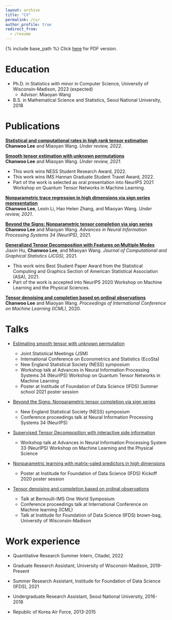 ```yaml
---
layout: archive
title: "CV"
permalink: /cv/
author_profile: true
redirect_from:
  - /resume
---
```

{% include base_path %}
Click [here](https://Chanwoost.github.io/files/CV_ChanwooLee.pdf) for PDF version.

Education
======
* Ph.D. in Statistics with minor in Computer Science, University of Wisconsin-Madison, 2023 (expected)
  * Advisor: Miaoyan Wang
* B.S. in Mathematical Science and Statistics, Seoul National University, 2018



Publications
======
<b>[Statistical and computational rates in high rank tensor estimation](https://chanwoost.github.io/publications/hrank)</b> <br>
<b>Chanwoo Lee</b> and Miaoyan Wang.
<i>Under review, 2022</i>. <br>


<b>[Smooth tensor estimation with unknown permutations](https://chanwoost.github.io/publications/Smooth)</b> <br>
<b>Chanwoo Lee</b> and Miaoyan Wang.
<i>Under review, 2021</i>. <br>
* This work wins NESS Student Research Award, 2022.
* This work wins IMS Hannan Graduate Student Travel Award, 2022.
* Part of the work is selected as oral presentation into NeurIPS 2021 Workshop on Quantum Tensor Networks in Machine Learning.


<b>[Nonparametric trace regression in high dimensions via sign series representation](https://chanwoost.github.io/publications/nonpara)</b> <br>
<b>Chanwoo Lee</b>, Lexin Li, Hao Helen Zhang, and Miaoyan Wang.
<i>Under review, 2021</i>. 

<b>[Beyond the Signs: Nonparametric tensor completion via sign series](https://chanwoost.github.io/publications/signT)</b> <br>
<b>Chanwoo Lee</b> and Miaoyan Wang.
<i>Advances in Neural Information Processing Systems 34 (NeurIPS)</i>, 2021. 

<b>[Generalized Tensor Decomposition with Features on Multiple Modes](https://chanwoost.github.io/publications/Tregress)</b> <br>
Jiaxin Hu, <b>Chanwoo Lee</b>, and Miaoyan Wang.
<i> Journal of Computational and Graphical Statistics (JCGS),</i> 2021.<br> 
* This work wins Best Student Paper Award from the Statistical Computing and Graphics Section of American Statistical Association (ASA), 2021.
* Part of the work is accepted into NeurIPS 2020 Workshop on Machine Learning and the Physical Sciences.


<b>[Tensor denoising and completion based on ordinal observations](https://chanwoost.github.io/publications/ordinalT)</b> <br> 
<b>Chanwoo Lee</b> and Miaoyan Wang.
<i>Proceedings of International Conference on Machine Learning (ICML)</i>, 2020.

  
Talks
======
* [Estimating smooth tensor with unknown permutation](https://chanwoost.github.io/talks/smoothtensor)
  * Joint Statistical Meetings (JSM)
  * International Conference on Econometrics and Statistics (EcoSta)
  * New England Statistical Society (NESS) symposium
  * Workshop talk at Advances in Neural Information Processing Systems 34 (NeurIPS) Workshop on Quantum Tensor
Networks in Machine Learning
  * Poster at Institude of Foundation of Data Science (IFDS) Summer school 2021 poster session

* [Beyond the Signs: Nonparametric tensor completion via sign series](https://chanwoost.github.io/talks/signtensor)
  *  New England Statistical Society (NESS) symposium
  *  Conference proceedings talk at Neural Information Processing Systems 34 (NeurIPS)

* [Supervised Tensor Decomposition with interactive side information](https://chanwoost.github.io/talks/supervised)
  * Workshop talk at Advances in Neural Information Processing System 33 (NeurIPS) Workshop on Machine Learning and the Physical Science

* [Nonparametric learning with matrix-valed predictors in high dimensions](https://chanwoost.github.io/talks/nonpara)
  * Poster at Institude for Foundation of Data Science (IFDS) Kickoff 2020 poster session


* [Tensor denoising and completion based on ordinal observations](https://chanwoost.github.io/talks/ordinalT1)
  * Talk at Bernoulli-IMS One World Symposium
  * Conference proceedings talk at International Conference on Machine learning (ICML)
  * Talk at Institude for Foundation of Data Science (IFDS) brown-bag, University of Wisconsin-Madison

Work experience
======

* Quantitative Research Summer Intern, Citadel, 2022

* Graduate Research Assistant, University of Wisconsin-Madison, 2019-Present

* Summer Research Assistant, Institude for Foundation of Data Science (IFDS), 2021

* Undergraduate Research Assistant, Seoul National University, 2016-2018

* Republic of Korea Air Force, 2013-2015



